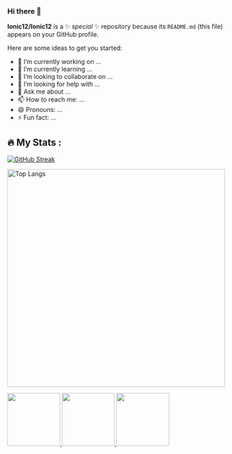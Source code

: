 ### Hi there 👋


**Ionic12/Ionic12** is a ✨ _special_ ✨ repository because its `README.md` (this file) appears on your GitHub profile.

Here are some ideas to get you started:

- 🔭 I’m currently working on ...
- 🌱 I’m currently learning ...
- 👯 I’m looking to collaborate on ...
- 🤔 I’m looking for help with ...
- 💬 Ask me about ...
- 📫 How to reach me: ...
- 😄 Pronouns: ...
- ⚡ Fun fact: ...

## :fire: My Stats :

[![GitHub Streak](http://github-readme-streak-stats.herokuapp.com?user=Ionic12&theme=dark&background=000000)](https://git.io/streak-stats)

<p align="left">
  <img src="https://github-readme-stats.vercel.app/api/top-langs/?username=Ionic12&layout=compact&theme=vision-friendly-dark&langs_count=8" alt="Top Langs" style="width: 495px">
</p>

<p align="left">
  <a href="https://github.com/dimasmds">
    <img height="120em" src="http://github-readme-streak-stats.herokuapp.com?user=Ionic12&theme=dark&background=000000)](https://git.io/streak-stats"/>
    <img height="120em" src="https://github-readme-stats-eight-theta.vercel.app/api?username=Ionic12&show_icons=true&theme=algolia&include_all_commits=true&count_private=true"/>
    <img height="120em" src="https://github-readme-stats-eight-theta.vercel.app/api/top-langs/?username=Ionic12&layout=compact&langs_count=8&theme=algolia"/>
   </a>
</p>
